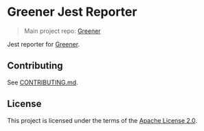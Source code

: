 # Greener Jest Reporter
> Main project repo: [Greener](https://github.com/cephei8/greener)

Jest reporter for [Greener](https://github.com/cephei8/greener).

## Contributing
See [CONTRIBUTING.md](./CONTRIBUTING.md).

## License
This project is licensed under the terms of the [Apache License 2.0](./LICENSE).
